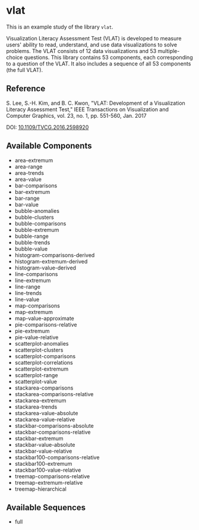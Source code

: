 
# vlat



This is an example study of the library `vlat`.

Visualization Literacy Assessment Test (VLAT) is developed to measure users' ability to read, understand, and use data visualizations to solve problems. The VLAT consists of 12 data visualizations and 53 multiple-choice questions. This library contains 53 components, each corresponding to a question of the VLAT. It also includes a sequence of all 53 components (the full VLAT).

## Reference

S. Lee, S.-H. Kim, and B. C. Kwon, "VLAT: Development of a Visualization Literacy Assessment Test," IEEE Transactions on Visualization and Computer Graphics, vol. 23, no. 1, pp. 551-560, Jan. 2017

DOI: [10.1109/TVCG.2016.2598920](https://dx.doi.org/10.1109/TVCG.2016.2598920)



## Available Components

- area-extremum
- area-range
- area-trends
- area-value
- bar-comparisons
- bar-extremum
- bar-range
- bar-value
- bubble-anomalies
- bubble-clusters
- bubble-comparisons
- bubble-extremum
- bubble-range
- bubble-trends
- bubble-value
- histogram-comparisons-derived
- histogram-extremum-derived
- histogram-value-derived
- line-comparisons
- line-extremum
- line-range
- line-trends
- line-value
- map-comparisons
- map-extremum
- map-value-approximate
- pie-comparisons-relative
- pie-extremum
- pie-value-relative
- scatterplot-anomalies
- scatterplot-clusters
- scatterplot-comparisons
- scatterplot-correlations
- scatterplot-extremum
- scatterplot-range
- scatterplot-value
- stackarea-comparisons
- stackarea-comparisons-relative
- stackarea-extremum
- stackarea-trends
- stackarea-value-absolute
- stackarea-value-relative
- stackbar-comparisons-absolute
- stackbar-comparisons-relative
- stackbar-extremum
- stackbar-value-absolute
- stackbar-value-relative
- stackbar100-comparisons-relative
- stackbar100-extremum
- stackbar100-value-relative
- treemap-comparisons-relative
- treemap-extremum-relative
- treemap-hierarchical

## Available Sequences

- full
